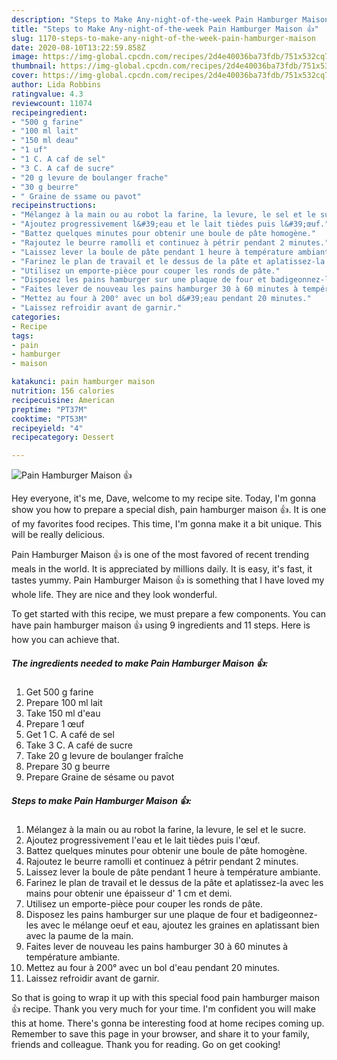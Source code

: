 ```yaml
---
description: "Steps to Make Any-night-of-the-week Pain Hamburger Maison 👍"
title: "Steps to Make Any-night-of-the-week Pain Hamburger Maison 👍"
slug: 1170-steps-to-make-any-night-of-the-week-pain-hamburger-maison
date: 2020-08-10T13:22:59.858Z
image: https://img-global.cpcdn.com/recipes/2d4e40036ba73fdb/751x532cq70/pain-hamburger-maison-👍-photo-principale-de-la-recette.jpg
thumbnail: https://img-global.cpcdn.com/recipes/2d4e40036ba73fdb/751x532cq70/pain-hamburger-maison-👍-photo-principale-de-la-recette.jpg
cover: https://img-global.cpcdn.com/recipes/2d4e40036ba73fdb/751x532cq70/pain-hamburger-maison-👍-photo-principale-de-la-recette.jpg
author: Lida Robbins
ratingvalue: 4.3
reviewcount: 11074
recipeingredient:
- "500 g farine"
- "100 ml lait"
- "150 ml deau"
- "1 uf"
- "1 C. A caf de sel"
- "3 C. A caf de sucre"
- "20 g levure de boulanger frache"
- "30 g beurre"
- " Graine de ssame ou pavot"
recipeinstructions:
- "Mélangez à la main ou au robot la farine, la levure, le sel et le sucre."
- "Ajoutez progressivement l&#39;eau et le lait tièdes puis l&#39;œuf."
- "Battez quelques minutes pour obtenir une boule de pâte homogène."
- "Rajoutez le beurre ramolli et continuez à pétrir pendant 2 minutes."
- "Laissez lever la boule de pâte pendant 1 heure à température ambiante."
- "Farinez le plan de travail et le dessus de la pâte et aplatissez-la avec les mains pour obtenir une épaisseur d&#39; 1 cm et demi."
- "Utilisez un emporte-pièce pour couper les ronds de pâte."
- "Disposez les pains hamburger sur une plaque de four et badigeonnez-les avec le mélange oeuf et eau, ajoutez les graines en aplatissant bien avec la paume de la main."
- "Faites lever de nouveau les pains hamburger 30 à 60 minutes à température ambiante."
- "Mettez au four à 200° avec un bol d&#39;eau pendant 20 minutes."
- "Laissez refroidir avant de garnir."
categories:
- Recipe
tags:
- pain
- hamburger
- maison

katakunci: pain hamburger maison 
nutrition: 156 calories
recipecuisine: American
preptime: "PT37M"
cooktime: "PT53M"
recipeyield: "4"
recipecategory: Dessert

---
```



![Pain Hamburger Maison 👍](https://img-global.cpcdn.com/recipes/2d4e40036ba73fdb/751x532cq70/pain-hamburger-maison-👍-photo-principale-de-la-recette.jpg)

Hey everyone, it's me, Dave, welcome to my recipe site. Today, I'm gonna show you how to prepare a special dish, pain hamburger maison 👍. It is one of my favorites food recipes. This time, I'm gonna make it a bit unique. This will be really delicious.



Pain Hamburger Maison 👍 is one of the most favored of recent trending meals in the world. It is appreciated by millions daily. It is easy, it's fast, it tastes yummy. Pain Hamburger Maison 👍 is something that I have loved my whole life. They are nice and they look wonderful.


To get started with this recipe, we must prepare a few components. You can have pain hamburger maison 👍 using 9 ingredients and 11 steps. Here is how you can achieve that.

<!--inarticleads1-->

##### The ingredients needed to make Pain Hamburger Maison 👍:

1. Get 500 g farine
1. Prepare 100 ml lait
1. Take 150 ml d&#39;eau
1. Prepare 1 œuf
1. Get 1 C. A café de sel
1. Take 3 C. A café de sucre
1. Take 20 g levure de boulanger fraîche
1. Prepare 30 g beurre
1. Prepare  Graine de sésame ou pavot




<!--inarticleads2-->

##### Steps to make Pain Hamburger Maison 👍:

1. Mélangez à la main ou au robot la farine, la levure, le sel et le sucre.
1. Ajoutez progressivement l&#39;eau et le lait tièdes puis l&#39;œuf.
1. Battez quelques minutes pour obtenir une boule de pâte homogène.
1. Rajoutez le beurre ramolli et continuez à pétrir pendant 2 minutes.
1. Laissez lever la boule de pâte pendant 1 heure à température ambiante.
1. Farinez le plan de travail et le dessus de la pâte et aplatissez-la avec les mains pour obtenir une épaisseur d&#39; 1 cm et demi.
1. Utilisez un emporte-pièce pour couper les ronds de pâte.
1. Disposez les pains hamburger sur une plaque de four et badigeonnez-les avec le mélange oeuf et eau, ajoutez les graines en aplatissant bien avec la paume de la main.
1. Faites lever de nouveau les pains hamburger 30 à 60 minutes à température ambiante.
1. Mettez au four à 200° avec un bol d&#39;eau pendant 20 minutes.
1. Laissez refroidir avant de garnir.




So that is going to wrap it up with this special food pain hamburger maison 👍 recipe. Thank you very much for your time. I'm confident you will make this at home. There's gonna be interesting food at home recipes coming up. Remember to save this page in your browser, and share it to your family, friends and colleague. Thank you for reading. Go on get cooking!
